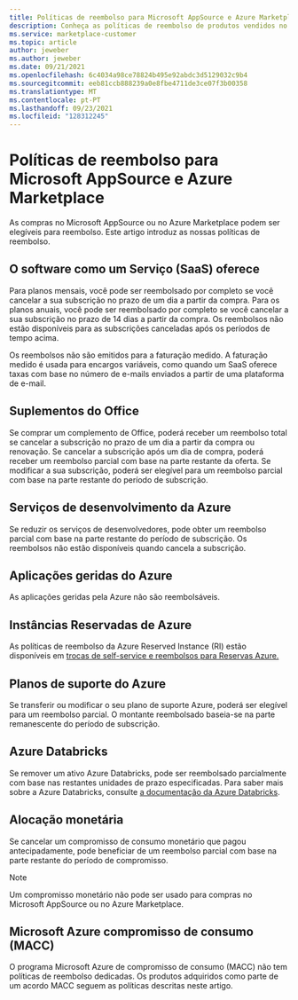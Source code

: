 ```yaml
---
title: Políticas de reembolso para Microsoft AppSource e Azure Marketplace
description: Conheça as políticas de reembolso de produtos vendidos no Microsoft AppSource e no Azure Marketplace.
ms.service: marketplace-customer
ms.topic: article
author: jeweber
ms.author: jeweber
ms.date: 09/21/2021
ms.openlocfilehash: 6c4034a98ce78824b495e92abdc3d5129032c9b4
ms.sourcegitcommit: eeb81ccb888239a0e8fbe4711de3ce07f3b00358
ms.translationtype: MT
ms.contentlocale: pt-PT
ms.lasthandoff: 09/23/2021
ms.locfileid: "128312245"
---
```

# <a name="refund-policies-for-microsoft-appsource-and-azure-marketplace"></a>Políticas de reembolso para Microsoft AppSource e Azure Marketplace

As compras no Microsoft AppSource ou no Azure Marketplace podem ser elegíveis para reembolso. Este artigo introduz as nossas políticas de reembolso.

## <a name="software-as-a-service-saas-offers"></a>O software como um Serviço (SaaS) oferece

Para planos mensais, você pode ser reembolsado por completo se você cancelar a sua subscrição no prazo de um dia a partir da compra. Para os planos anuais, você pode ser reembolsado por completo se você cancelar a sua subscrição no prazo de 14 dias a partir da compra. Os reembolsos não estão disponíveis para as subscrições canceladas após os períodos de tempo acima.

Os reembolsos não são emitidos para a faturação medido. A faturação medido é usada para encargos variáveis, como quando um SaaS oferece taxas com base no número de e-mails enviados a partir de uma plataforma de e-mail.

## <a name="office-add-ins"></a>Suplementos do Office

Se comprar um complemento de Office, poderá receber um reembolso total se cancelar a subscrição no prazo de um dia a partir da compra ou renovação. Se cancelar a subscrição após um dia de compra, poderá receber um reembolso parcial com base na parte restante da oferta. Se modificar a sua subscrição, poderá ser elegível para um reembolso parcial com base na parte restante do período de subscrição.

## <a name="azure-developer-services"></a>Serviços de desenvolvimento da Azure

Se reduzir os serviços de desenvolvedores, pode obter um reembolso parcial com base na parte restante do período de subscrição. Os reembolsos não estão disponíveis quando cancela a subscrição.

## <a name="azure-managed-applications"></a>Aplicações geridas do Azure

As aplicações geridas pela Azure não são reembolsáveis.

## <a name="azure-reserved-instances"></a>Instâncias Reservadas de Azure

As políticas de reembolso da Azure Reserved Instance (RI) estão disponíveis em [trocas de self-service e reembolsos para Reservas Azure.](/azure/cost-management-billing/reservations/exchange-and-refund-azure-reservations)

## <a name="azure-support-plans"></a>Planos de suporte do Azure

Se transferir ou modificar o seu plano de suporte Azure, poderá ser elegível para um reembolso parcial. O montante reembolsado baseia-se na parte remanescente do período de subscrição.

## <a name="azure-databricks"></a>Azure Databricks

Se remover um ativo Azure Databricks, pode ser reembolsado parcialmente com base nas restantes unidades de prazo especificadas. Para saber mais sobre a Azure Databricks, consulte [a documentação da Azure Databricks](/azure/databricks).

## <a name="monetary-commitment"></a>Alocação monetária

Se cancelar um compromisso de consumo monetário que pagou antecipadamente, pode beneficiar de um reembolso parcial com base na parte restante do período de compromisso.

> [!NOTE]
> Um compromisso monetário não pode ser usado para compras no Microsoft AppSource ou no Azure Marketplace.

## <a name="microsoft-azure-consumption-commitment-macc"></a>Microsoft Azure compromisso de consumo (MACC)

O programa Microsoft Azure de compromisso de consumo (MACC) não tem políticas de reembolso dedicadas. Os produtos adquiridos como parte de um acordo MACC seguem as políticas descritas neste artigo.
